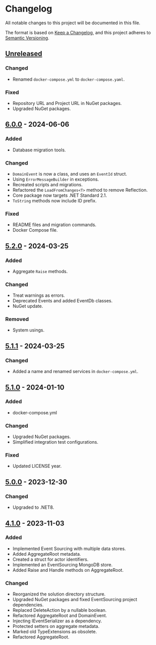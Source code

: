 # Changelog

All notable changes to this project will be documented in this file.

The format is based on [Keep a Changelog](https://keepachangelog.com/en/1.0.0/),
and this project adheres to [Semantic Versioning](https://semver.org/spec/v2.0.0.html).

## [Unreleased]

### Changed

- Renamed `docker-compose.yml` to `docker-compose.yaml`.

### Fixed

- Repository URL and Project URL in NuGet packages.
- Upgraded NuGet packages.

## [6.0.0] - 2024-06-06

### Added

- Database migration tools.

### Changed

- `DomainEvent` is now a class, and uses an `EventId` struct.
- Using `ErrorMessageBuilder` in exceptions.
- Recreated scripts and migrations.
- Refactored the `LoadFromChanges<T>` method to remove Reflection.
- Core package now targets .NET Standard 2.1.
- `ToString` methods now include ID prefix.

### Fixed

- README files and migration commands.
- Docker Compose file.

## [5.2.0] - 2024-03-25

### Added

- Aggregate `Raise` methods.

### Changed

- Treat warnings as errors.
- Deprecated Events and added EventDb classes.
- NuGet update.

### Removed

- System usings.

## [5.1.1] - 2024-03-25

### Changed

- Added a name and renamed services in `docker-compose.yml`.

## [5.1.0] - 2024-01-10

### Added

- docker-compose.yml

### Changed

- Upgraded NuGet packages.
- Simplified integration test configurations.

### Fixed

- Updated LICENSE year.

## [5.0.0] - 2023-12-30

### Changed

- Upgraded to .NET8.

## [4.1.0] - 2023-11-03

### Added

- Implemented Event Sourcing with multiple data stores.
- Added AggregateRoot metadata.
- Created a struct for actor identifiers.
- Implemented an EventSourcing MongoDB store.
- Added Raise and Handle methods on AggregateRoot.

### Changed

- Reorganized the solution directory structure.
- Upgraded NuGet packages and fixed EventSourcing project dependencies.
- Replaced DeleteAction by a nullable boolean.
- Refactored AggregateRoot and DomainEvent.
- Injecting IEventSerializer as a dependency.
- Protected setters on aggregate metadata.
- Marked old TypeExtensions as obsolete.
- Refactored AggregateRoot.

[unreleased]: https://github.com/Logitar/EventSourcing/compare/v6.0.0...HEAD
[6.0.0]: https://github.com/Logitar/EventSourcing/compare/v5.2.0...v6.0.0
[5.2.0]: https://github.com/Logitar/EventSourcing/compare/v5.1.1...v5.2.0
[5.1.1]: https://github.com/Logitar/EventSourcing/compare/v5.1.0...v5.1.1
[5.1.0]: https://github.com/Logitar/EventSourcing/compare/v5.0.0...v5.1.0
[5.0.0]: https://github.com/Logitar/EventSourcing/compare/v4.1.0...v5.0.0
[4.1.0]: https://github.com/Logitar/EventSourcing/releases/tag/v4.1.0
